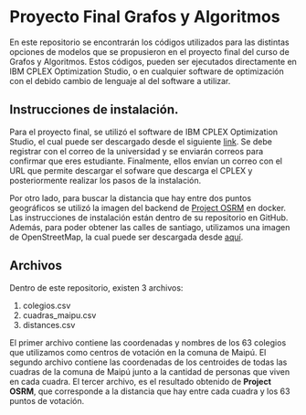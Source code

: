# Proyecto Final Grafos y Algoritmos

En este repositorio se encontrarán los códigos utilizados para las distintas opciones de modelos que se propusieron en el proyecto final del curso de Grafos y Algoritmos. Estos códigos, pueden ser ejecutados directamente en IBM CPLEX Optimization Studio, o en cualquier software de optimización con el debido cambio de lenguaje al del software a utilizar.

## Instrucciones de instalación.

Para el proyecto final, se utilizó el software de IBM CPLEX Optimization Studio, el cual puede ser descargado desde el siguiente [link](https://community.ibm.com/community/user/datascience/blogs/xavier-nodet1/2020/07/09/cplex-free-for-students). Se debe registrar con el correo de la universidad y se enviarán correos para confirmar que eres estudiante. Finalmente, ellos envían un correo con el URL que permite descargar el sofware que descarga el CPLEX y posteriormente realizar los pasos de la instalación.

Por otro lado, para buscar la distancia que hay entre dos puntos geográficos se utilizó la imagen del backend de [Project OSRM](https://github.com/Project-OSRM/osrm-backend) en docker. Las instrucciones de instalación están dentro de su repositorio en GitHub. Además, para poder obtener las calles de santiago, utilizamos una imagen de OpenStreetMap, la cual puede ser descargada desde [aquí](https://download.geofabrik.de/south-america/chile-latest.osm.pbf).

## Archivos

Dentro de este repositorio, existen 3 archivos:
1. colegios.csv
2. cuadras_maipu.csv
3. distances.csv

El primer archivo contiene las coordenadas y nombres de los 63 colegios que utilizamos como centros de votación en la comuna de Maipú. El segundo archivo contiene las coordenadas de los centroides de todas las cuadras de la comuna de Maipú junto a la cantidad de personas que viven en cada cuadra. El tercer archivo, es el resultado obtenido de **Project OSRM**, que corresponde a la distancia que hay entre cada cuadra y los 63 puntos de votación.
